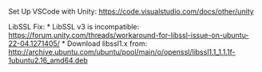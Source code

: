 Set Up VSCode with Unity: https://code.visualstudio.com/docs/other/unity

LibSSL Fix:
    * LibSSL v3 is incompatible: https://forum.unity.com/threads/workaround-for-libssl-issue-on-ubuntu-22-04.1271405/
    * Download libssl1.x from: http://archive.ubuntu.com/ubuntu/pool/main/o/openssl/libssl1.1_1.1.1f-1ubuntu2.16_amd64.deb
